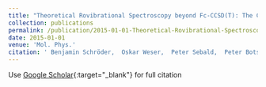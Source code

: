 ```yaml
---
title: "Theoretical Rovibrational Spectroscopy beyond Fc-CCSD(T): The Cation CNC+"
collection: publications
permalink: /publication/2015-01-01-Theoretical-Rovibrational-Spectroscopy-beyond-Fc-CCSDT-The-Cation-CNC
date: 2015-01-01
venue: 'Mol. Phys.'
citation: ' Benjamin Schröder,  Oskar Weser,  Peter Sebald,  Peter Botschwina; Theoretical Rovibrational Spectroscopy beyond Fc-CCSD(T): The Cation CNC+; Mol. Phys., 2015.'
---
```

Use [Google Scholar](https://scholar.google.com/scholar?q=Theoretical+Rovibrational+Spectroscopy+beyond+Fc+CCSD(T):+The+Cation+CNC+){:target="_blank"} for full citation